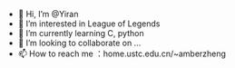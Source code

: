 - 👋 Hi, I’m @Yiran
- 👀 I’m interested in League of Legends
- 🌱 I’m currently learning C, python
- 💞️ I’m looking to collaborate on ...
- 📫 How to reach me ：<a>home.ustc.edu.cn/~amberzheng</a>

<!---
YusukiDreamq/YusukiDreamq is a ✨ special ✨ repository because its `README.md` (this file) appears on your GitHub profile.
You can click the Preview link to take a look at your changes.
--->

